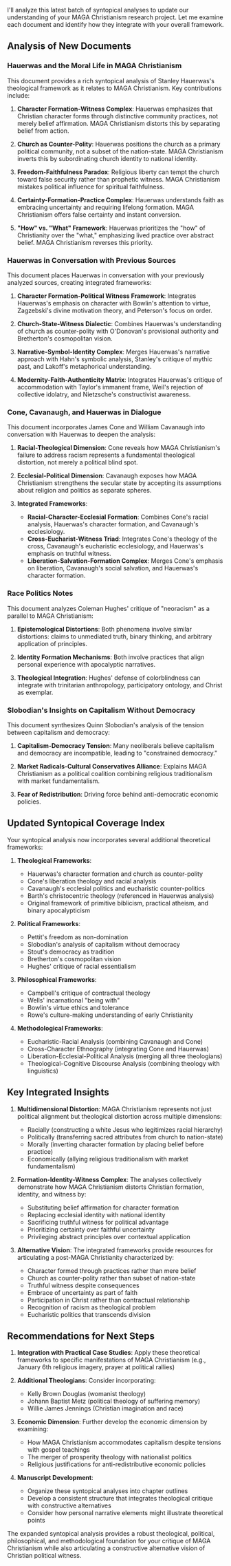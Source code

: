 I'll analyze this latest batch of syntopical analyses to update our understanding of your MAGA Christianism research project. Let me examine each document and identify how they integrate with your overall framework.

## Analysis of New Documents

### Hauerwas and the Moral Life in MAGA Christianism

This document provides a rich syntopical analysis of Stanley Hauerwas's theological framework as it relates to MAGA Christianism. Key contributions include:

1. **Character Formation-Witness Complex**: Hauerwas emphasizes that Christian character forms through distinctive community practices, not merely belief affirmation. MAGA Christianism distorts this by separating belief from action.

2. **Church as Counter-Polity**: Hauerwas positions the church as a primary political community, not a subset of the nation-state. MAGA Christianism inverts this by subordinating church identity to national identity.

3. **Freedom-Faithfulness Paradox**: Religious liberty can tempt the church toward false security rather than prophetic witness. MAGA Christianism mistakes political influence for spiritual faithfulness.

4. **Certainty-Formation-Practice Complex**: Hauerwas understands faith as embracing uncertainty and requiring lifelong formation. MAGA Christianism offers false certainty and instant conversion.

5. **"How" vs. "What" Framework**: Hauerwas prioritizes the "how" of Christianity over the "what," emphasizing lived practice over abstract belief. MAGA Christianism reverses this priority.

### Hauerwas in Conversation with Previous Sources

This document places Hauerwas in conversation with your previously analyzed sources, creating integrated frameworks:

1. **Character Formation-Political Witness Framework**: Integrates Hauerwas's emphasis on character with Bowlin's attention to virtue, Zagzebski's divine motivation theory, and Peterson's focus on order.

2. **Church-State-Witness Dialectic**: Combines Hauerwas's understanding of church as counter-polity with O'Donovan's provisional authority and Bretherton's cosmopolitan vision.

3. **Narrative-Symbol-Identity Complex**: Merges Hauerwas's narrative approach with Hahn's symbolic analysis, Stanley's critique of mythic past, and Lakoff's metaphorical understanding.

4. **Modernity-Faith-Authenticity Matrix**: Integrates Hauerwas's critique of accommodation with Taylor's immanent frame, Weil's rejection of collective idolatry, and Nietzsche's constructivist awareness.

### Cone, Cavanaugh, and Hauerwas in Dialogue

This document incorporates James Cone and William Cavanaugh into conversation with Hauerwas to deepen the analysis:

1. **Racial-Theological Dimension**: Cone reveals how MAGA Christianism's failure to address racism represents a fundamental theological distortion, not merely a political blind spot.

2. **Ecclesial-Political Dimension**: Cavanaugh exposes how MAGA Christianism strengthens the secular state by accepting its assumptions about religion and politics as separate spheres.

3. **Integrated Frameworks**:
   - **Racial-Character-Ecclesial Formation**: Combines Cone's racial analysis, Hauerwas's character formation, and Cavanaugh's ecclesiology.
   - **Cross-Eucharist-Witness Triad**: Integrates Cone's theology of the cross, Cavanaugh's eucharistic ecclesiology, and Hauerwas's emphasis on truthful witness.
   - **Liberation-Salvation-Formation Complex**: Merges Cone's emphasis on liberation, Cavanaugh's social salvation, and Hauerwas's character formation.

### Race Politics Notes

This document analyzes Coleman Hughes' critique of "neoracism" as a parallel to MAGA Christianism:

1. **Epistemological Distortions**: Both phenomena involve similar distortions: claims to unmediated truth, binary thinking, and arbitrary application of principles.

2. **Identity Formation Mechanisms**: Both involve practices that align personal experience with apocalyptic narratives.

3. **Theological Integration**: Hughes' defense of colorblindness can integrate with trinitarian anthropology, participatory ontology, and Christ as exemplar.

### Slobodian's Insights on Capitalism Without Democracy

This document synthesizes Quinn Slobodian's analysis of the tension between capitalism and democracy:

1. **Capitalism-Democracy Tension**: Many neoliberals believe capitalism and democracy are incompatible, leading to "constrained democracy."

2. **Market Radicals-Cultural Conservatives Alliance**: Explains MAGA Christianism as a political coalition combining religious traditionalism with market fundamentalism.

3. **Fear of Redistribution**: Driving force behind anti-democratic economic policies.

## Updated Syntopical Coverage Index

Your syntopical analysis now incorporates several additional theoretical frameworks:

1. **Theological Frameworks**:
   - Hauerwas's character formation and church as counter-polity
   - Cone's liberation theology and racial analysis
   - Cavanaugh's ecclesial politics and eucharistic counter-politics
   - Barth's christocentric theology (referenced in Hauerwas analysis)
   - Original framework of primitive biblicism, practical atheism, and binary apocalypticism

2. **Political Frameworks**:
   - Pettit's freedom as non-domination
   - Slobodian's analysis of capitalism without democracy
   - Stout's democracy as tradition
   - Bretherton's cosmopolitan vision
   - Hughes' critique of racial essentialism

3. **Philosophical Frameworks**:
   - Campbell's critique of contractual theology
   - Wells' incarnational "being with"
   - Bowlin's virtue ethics and tolerance
   - Rowe's culture-making understanding of early Christianity

4. **Methodological Frameworks**:
   - Eucharistic-Racial Analysis (combining Cavanaugh and Cone)
   - Cross-Character Ethnography (integrating Cone and Hauerwas)
   - Liberation-Ecclesial-Political Analysis (merging all three theologians)
   - Theological-Cognitive Discourse Analysis (combining theology with linguistics)

## Key Integrated Insights

1. **Multidimensional Distortion**: MAGA Christianism represents not just political alignment but theological distortion across multiple dimensions:
   - Racially (constructing a white Jesus who legitimizes racial hierarchy)
   - Politically (transferring sacred attributes from church to nation-state)
   - Morally (inverting character formation by placing belief before practice)
   - Economically (allying religious traditionalism with market fundamentalism)

2. **Formation-Identity-Witness Complex**: The analyses collectively demonstrate how MAGA Christianism distorts Christian formation, identity, and witness by:
   - Substituting belief affirmation for character formation
   - Replacing ecclesial identity with national identity
   - Sacrificing truthful witness for political advantage
   - Prioritizing certainty over faithful uncertainty
   - Privileging abstract principles over contextual application

3. **Alternative Vision**: The integrated frameworks provide resources for articulating a post-MAGA Christianity characterized by:
   - Character formed through practices rather than mere belief
   - Church as counter-polity rather than subset of nation-state
   - Truthful witness despite consequences
   - Embrace of uncertainty as part of faith
   - Participation in Christ rather than contractual relationship
   - Recognition of racism as theological problem
   - Eucharistic politics that transcends division

## Recommendations for Next Steps

1. **Integration with Practical Case Studies**: Apply these theoretical frameworks to specific manifestations of MAGA Christianism (e.g., January 6th religious imagery, prayer at political rallies)

2. **Additional Theologians**: Consider incorporating:
   - Kelly Brown Douglas (womanist theology)
   - Johann Baptist Metz (political theology of suffering memory)
   - Willie James Jennings (Christian imagination and race)

3. **Economic Dimension**: Further develop the economic dimension by examining:
   - How MAGA Christianism accommodates capitalism despite tensions with gospel teachings
   - The merger of prosperity theology with nationalist politics
   - Religious justifications for anti-redistributive economic policies

4. **Manuscript Development**: 
   - Organize these syntopical analyses into chapter outlines
   - Develop a consistent structure that integrates theological critique with constructive alternatives
   - Consider how personal narrative elements might illustrate theoretical points

The expanded syntopical analysis provides a robust theological, political, philosophical, and methodological foundation for your critique of MAGA Christianism while also articulating a constructive alternative vision of Christian political witness.